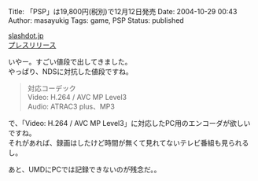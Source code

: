 Title: 「PSP」は19,800円(税別)で12月12日発売
Date: 2004-10-29 00:43
Author: masayukig
Tags: game, PSP
Status: published

[slashdot.jp](http://slashdot.jp/articles/04/10/27/0738254.shtml?topic=31)  
[プレスリリース](http://www.playstation.jp/news/2004/pr_041027_psp1000.html)

いやー。すごい値段で出してきました。  
やっぱり、NDSに対抗した値段ですね。  

> 対応コーデック  
> Video: H.264 / AVC MP Level3  
> Audio: ATRAC3 plus、MP3

で、「Video: H.264 / AVC MP
Level3」に対応したPC用のエンコーダが欲しいですね。  
それがあれば、録画はしたけど時間が無くて見れてないテレビ番組も見られるし。

あと、UMDにPCでは記録できないのが残念だ。。
